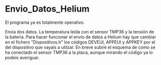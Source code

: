# Envio_Datos_Helium
El programa ya es totalmente operativo.

Envia dos datos. La temperatura leida con el sensor TMP36 y la tensión de la bateria.
Para hacer funcionar el envío de datos a Helium hay que cambiar en el fichero "Dispositivos.h" los códigos DEVEUI, APPEUI y APPKEY por el del dispositivo que vayais a utilzar.
En breve subiré el esquema de como se ha conectado el sensor TMP36 a la placa, aunque mirando el código ya lo podeis averiguar.
